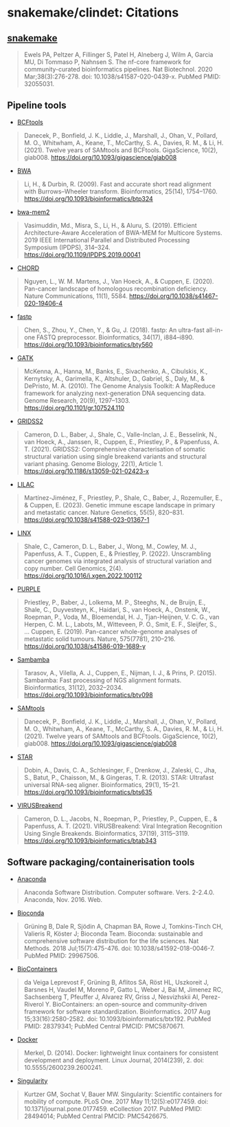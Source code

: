 # snakemake/clindet: Citations

## [snakemake](https://f1000research.com/articles/10-33/v2)

> Ewels PA, Peltzer A, Fillinger S, Patel H, Alneberg J, Wilm A, Garcia MU, Di Tommaso P, Nahnsen S. The nf-core framework for community-curated bioinformatics pipelines. Nat Biotechnol. 2020 Mar;38(3):276-278. doi: 10.1038/s41587-020-0439-x. PubMed PMID: 32055031.

## Pipeline tools

- [BCFtools](https://doi.org/10.1093/gigascience/giab008)

> Danecek, P., Bonfield, J. K., Liddle, J., Marshall, J., Ohan, V., Pollard, M. O., Whitwham, A., Keane, T., McCarthy, S. A., Davies, R. M., & Li, H. (2021). Twelve years of SAMtools and BCFtools. GigaScience, 10(2), giab008. https://doi.org/10.1093/gigascience/giab008

- [BWA](https://doi.org/10.1093/bioinformatics/btp324)

> Li, H., & Durbin, R. (2009). Fast and accurate short read alignment with Burrows–Wheeler transform. Bioinformatics, 25(14), 1754–1760. https://doi.org/10.1093/bioinformatics/btp324

- [bwa-mem2](https://doi.org/10.1109/IPDPS.2019.00041)

> Vasimuddin, Md., Misra, S., Li, H., & Aluru, S. (2019). Efficient Architecture-Aware Acceleration of BWA-MEM for Multicore Systems. 2019 IEEE International Parallel and Distributed Processing Symposium (IPDPS), 314–324. https://doi.org/10.1109/IPDPS.2019.00041

- [CHORD](https://doi.org/10.1038/s41467-020-19406-4)

> Nguyen, L., W. M. Martens, J., Van Hoeck, A., & Cuppen, E. (2020). Pan-cancer landscape of homologous recombination deficiency. Nature Communications, 11(1), 5584. https://doi.org/10.1038/s41467-020-19406-4

- [fastp](https://doi.org/10.1093/bioinformatics/bty560)

> Chen, S., Zhou, Y., Chen, Y., & Gu, J. (2018). fastp: An ultra-fast all-in-one FASTQ preprocessor. Bioinformatics, 34(17), i884–i890. https://doi.org/10.1093/bioinformatics/bty560

- [GATK](https://doi.org/10.1093/bioinformatics/btp324)

> McKenna, A., Hanna, M., Banks, E., Sivachenko, A., Cibulskis, K., Kernytsky, A., Garimella, K., Altshuler, D., Gabriel, S., Daly, M., & DePristo, M. A. (2010). The Genome Analysis Toolkit: A MapReduce framework for analyzing next-generation DNA sequencing data. Genome Research, 20(9), 1297–1303. https://doi.org/10.1101/gr.107524.110

- [GRIDSS2](https://doi.org/10.1186/s13059-021-02423-x)

> Cameron, D. L., Baber, J., Shale, C., Valle-Inclan, J. E., Besselink, N., van Hoeck, A., Janssen, R., Cuppen, E., Priestley, P., & Papenfuss, A. T. (2021). GRIDSS2: Comprehensive characterisation of somatic structural variation using single breakend variants and structural variant phasing. Genome Biology, 22(1), Article 1. https://doi.org/10.1186/s13059-021-02423-x

- [LILAC](https://doi.org/10.1038/s41588-023-01367-1)

> Martínez-Jiménez, F., Priestley, P., Shale, C., Baber, J., Rozemuller, E., & Cuppen, E. (2023). Genetic immune escape landscape in primary and metastatic cancer. Nature Genetics, 55(5), 820–831. https://doi.org/10.1038/s41588-023-01367-1

- [LINX](https://doi.org/10.1016/j.xgen.2022.100112)

> Shale, C., Cameron, D. L., Baber, J., Wong, M., Cowley, M. J., Papenfuss, A. T., Cuppen, E., & Priestley, P. (2022). Unscrambling cancer genomes via integrated analysis of structural variation and copy number. Cell Genomics, 2(4). https://doi.org/10.1016/j.xgen.2022.100112

- [PURPLE](https://doi.org/10.1038/s41586-019-1689-y)

> Priestley, P., Baber, J., Lolkema, M. P., Steeghs, N., de Bruijn, E., Shale, C., Duyvesteyn, K., Haidari, S., van Hoeck, A., Onstenk, W., Roepman, P., Voda, M., Bloemendal, H. J., Tjan-Heijnen, V. C. G., van Herpen, C. M. L., Labots, M., Witteveen, P. O., Smit, E. F., Sleijfer, S., … Cuppen, E. (2019). Pan-cancer whole-genome analyses of metastatic solid tumours. Nature, 575(7781), 210–216. https://doi.org/10.1038/s41586-019-1689-y

- [Sambamba](https://doi.org/10.1093/bioinformatics/btv098)

> Tarasov, A., Vilella, A. J., Cuppen, E., Nijman, I. J., & Prins, P. (2015). Sambamba: Fast processing of NGS alignment formats. Bioinformatics, 31(12), 2032–2034. https://doi.org/10.1093/bioinformatics/btv098

- [SAMtools](https://doi.org/10.1093/gigascience/giab008)

> Danecek, P., Bonfield, J. K., Liddle, J., Marshall, J., Ohan, V., Pollard, M. O., Whitwham, A., Keane, T., McCarthy, S. A., Davies, R. M., & Li, H. (2021). Twelve years of SAMtools and BCFtools. GigaScience, 10(2), giab008. https://doi.org/10.1093/gigascience/giab008

- [STAR](https://doi.org/10.1093/bioinformatics/bts635)

> Dobin, A., Davis, C. A., Schlesinger, F., Drenkow, J., Zaleski, C., Jha, S., Batut, P., Chaisson, M., & Gingeras, T. R. (2013). STAR: Ultrafast universal RNA-seq aligner. Bioinformatics, 29(1), 15–21. https://doi.org/10.1093/bioinformatics/bts635

- [VIRUSBreakend](https://doi.org/10.1093/bioinformatics/btab343)

> Cameron, D. L., Jacobs, N., Roepman, P., Priestley, P., Cuppen, E., & Papenfuss, A. T. (2021). VIRUSBreakend: Viral Integration Recognition Using Single Breakends. Bioinformatics, 37(19), 3115–3119. https://doi.org/10.1093/bioinformatics/btab343

## Software packaging/containerisation tools

- [Anaconda](https://anaconda.com)

> Anaconda Software Distribution. Computer software. Vers. 2-2.4.0. Anaconda, Nov. 2016. Web.

- [Bioconda](https://pubmed.ncbi.nlm.nih.gov/29967506/)

> Grüning B, Dale R, Sjödin A, Chapman BA, Rowe J, Tomkins-Tinch CH, Valieris R, Köster J; Bioconda Team. Bioconda: sustainable and comprehensive software distribution for the life sciences. Nat Methods. 2018 Jul;15(7):475-476. doi: 10.1038/s41592-018-0046-7. PubMed PMID: 29967506.

- [BioContainers](https://pubmed.ncbi.nlm.nih.gov/28379341/)

> da Veiga Leprevost F, Grüning B, Aflitos SA, Röst HL, Uszkoreit J, Barsnes H, Vaudel M, Moreno P, Gatto L, Weber J, Bai M, Jimenez RC, Sachsenberg T, Pfeuffer J, Alvarez RV, Griss J, Nesvizhskii AI, Perez-Riverol Y. BioContainers: an open-source and community-driven framework for software standardization. Bioinformatics. 2017 Aug 15;33(16):2580-2582. doi: 10.1093/bioinformatics/btx192. PubMed PMID: 28379341; PubMed Central PMCID: PMC5870671.

- [Docker](https://dl.acm.org/doi/10.5555/2600239.2600241)

> Merkel, D. (2014). Docker: lightweight linux containers for consistent development and deployment. Linux Journal, 2014(239), 2. doi: 10.5555/2600239.2600241.

- [Singularity](https://pubmed.ncbi.nlm.nih.gov/28494014/)

> Kurtzer GM, Sochat V, Bauer MW. Singularity: Scientific containers for mobility of compute. PLoS One. 2017 May 11;12(5):e0177459. doi: 10.1371/journal.pone.0177459. eCollection 2017. PubMed PMID: 28494014; PubMed Central PMCID: PMC5426675.